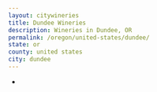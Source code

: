 ```yaml
---
layout: citywineries
title: Dundee Wineries
description: Wineries in Dundee, OR
permalink: /oregon/united-states/dundee/
state: or
county: united states
city: dundee
---
```

-

